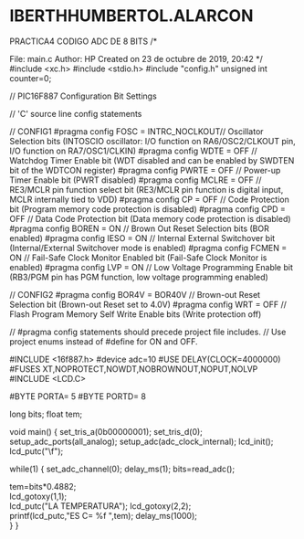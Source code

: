 # IBERTHHUMBERTOL.ALARCON
PRACTICA4
CODIGO ADC DE 8 BITS /*

File: main.c
Author: HP
Created on 23 de octubre de 2019, 20:42 */
#include <xc.h> #include <stdio.h> #include "config.h" unsigned int counter=0;

// PIC16F887 Configuration Bit Settings

// 'C' source line config statements

// CONFIG1 #pragma config FOSC = INTRC_NOCLKOUT// Oscillator Selection bits (INTOSCIO oscillator: I/O function on RA6/OSC2/CLKOUT pin, I/O function on RA7/OSC1/CLKIN) #pragma config WDTE = OFF // Watchdog Timer Enable bit (WDT disabled and can be enabled by SWDTEN bit of the WDTCON register) #pragma config PWRTE = OFF // Power-up Timer Enable bit (PWRT disabled) #pragma config MCLRE = OFF // RE3/MCLR pin function select bit (RE3/MCLR pin function is digital input, MCLR internally tied to VDD) #pragma config CP = OFF // Code Protection bit (Program memory code protection is disabled) #pragma config CPD = OFF // Data Code Protection bit (Data memory code protection is disabled) #pragma config BOREN = ON // Brown Out Reset Selection bits (BOR enabled) #pragma config IESO = ON // Internal External Switchover bit (Internal/External Switchover mode is enabled) #pragma config FCMEN = ON // Fail-Safe Clock Monitor Enabled bit (Fail-Safe Clock Monitor is enabled) #pragma config LVP = ON // Low Voltage Programming Enable bit (RB3/PGM pin has PGM function, low voltage programming enabled)

// CONFIG2 #pragma config BOR4V = BOR40V // Brown-out Reset Selection bit (Brown-out Reset set to 4.0V) #pragma config WRT = OFF // Flash Program Memory Self Write Enable bits (Write protection off)

// #pragma config statements should precede project file includes. // Use project enums instead of #define for ON and OFF.

#INCLUDE <16f887.h> #device adc=10 #USE DELAY(CLOCK=4000000) #FUSES XT,NOPROTECT,NOWDT,NOBROWNOUT,NOPUT,NOLVP #INCLUDE <LCD.C>

#BYTE PORTA= 5 #BYTE PORTD= 8

long bits;
float tem;

void main() { set_tris_a(0b00000001);
set_tris_d(0);
setup_adc_ports(all_analog);
setup_adc(adc_clock_internal);
lcd_init();
lcd_putc("\f");

while(1) { set_adc_channel(0);
delay_ms(1);
bits=read_adc();

   tem=bits*0.4882;             
   lcd_gotoxy(1,1);            
   lcd_putc("LA TEMPERATURA");
   lcd_gotoxy(2,2);            
   printf(lcd_putc,"ES C= %f    ",tem); 
   delay_ms(1000);  
} }
